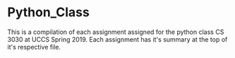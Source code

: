 # Python_Class

This is a compilation of each assignment assigned for the python class CS 3030 at UCCS Spring 2019. Each assignment has it's summary at the top of it's respective file.
